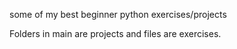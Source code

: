 some of my best beginner python exercises/projects 


Folders in main are projects and files are exercises.
